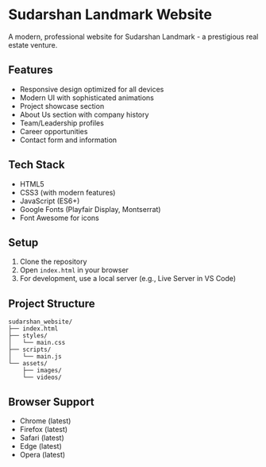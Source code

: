 # Sudarshan Landmark Website

A modern, professional website for Sudarshan Landmark - a prestigious real estate venture.

## Features

- Responsive design optimized for all devices
- Modern UI with sophisticated animations
- Project showcase section
- About Us section with company history
- Team/Leadership profiles
- Career opportunities
- Contact form and information

## Tech Stack

- HTML5
- CSS3 (with modern features)
- JavaScript (ES6+)
- Google Fonts (Playfair Display, Montserrat)
- Font Awesome for icons

## Setup

1. Clone the repository
2. Open `index.html` in your browser
3. For development, use a local server (e.g., Live Server in VS Code)

## Project Structure

```
sudarshan_website/
├── index.html
├── styles/
│   └── main.css
├── scripts/
│   └── main.js
└── assets/
    ├── images/
    └── videos/
```

## Browser Support

- Chrome (latest)
- Firefox (latest)
- Safari (latest)
- Edge (latest)
- Opera (latest) 